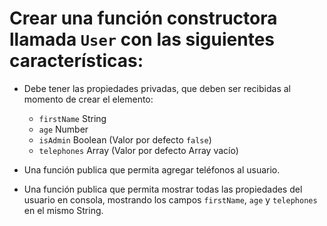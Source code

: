 # Crear una función constructora llamada `User` con las siguientes características:

- Debe tener las propiedades privadas, que deben ser recibidas al momento de crear el elemento: 
  * `firstName` String
  * `age` Number
  * `isAdmin` Boolean (Valor por defecto `false`)
  * `telephones` Array (Valor por defecto Array vacío)

- Una función publica que permita agregar teléfonos al usuario.

- Una función publica que permita mostrar todas las propiedades del usuario en consola, mostrando los campos `firstName`, `age` y `telephones` en el mismo String.
